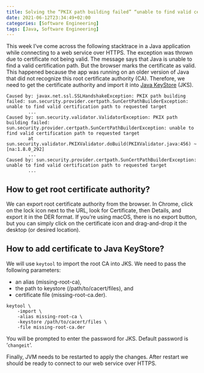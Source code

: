 ```yaml
---
title: Solving the “PKIX path building failed” “unable to find valid certification path to requested target”
date: 2021-06-12T23:34:49+02:00
categories: [Software Engineering]
tags: [Java, Software Engineering]
---
```


This week I’ve come across the following stacktrace in a Java application while connecting to a web service over HTTPS. The exception was thrown due to certificate not being valid. The message says that Java is unable to find a valid certification path. But the browser marks the certificate as valid. This happened because the app was running on an older version of Java that did not recognize this root certificate authority (CA). Therefore, we need to get the certificate authority and import it into [Java KeyStore](https://en.wikipedia.org/wiki/Java_KeyStore) (JKS).

```
Caused by: javax.net.ssl.SSLHandshakeException: PKIX path building failed: sun.security.provider.certpath.SunCertPathBuilderException: unable to find valid certification path to requested target
        ...
Caused by: sun.security.validator.ValidatorException: PKIX path building failed: sun.security.provider.certpath.SunCertPathBuilderException: unable to find valid certification path to requested target
        at sun.security.validator.PKIXValidator.doBuild(PKIXValidator.java:456) ~[na:1.8.0_292]
        ...
Caused by: sun.security.provider.certpath.SunCertPathBuilderException: unable to find valid certification path to requested target
        ...
```

## How to get root certificate authority?

We can export root certificate authority from the browser. In Chrome, click on the lock icon next to the URL, look for Certificate, then Details, and export it in the DER format. If you’re using macOS, there is no export button, but you can simply click on the certificate icon and drag-and-drop it the desktop (or desired location).

## How to add certificate to Java KeyStore?

We will use `keytool` to import the root CA into JKS. We need to pass the following parameters:

- an alias (missing-root-ca),
- the path to keystore (/path/to/cacert/files), and
- certificate file (missing-root-ca.der).

```
keytool \
    -import \
    -alias missing-root-ca \
    -keystore /path/to/cacert/files \
    -file missing-root-ca.der
```

You will be prompted to enter the password for JKS. Default password is ‘`changeit`‘.

Finally, JVM needs to be restarted to apply the changes. After restart we should be ready to connect to our web service over HTTPS.
